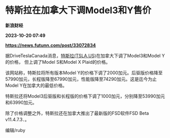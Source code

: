 # 特斯拉在加拿大下调Model3和Y售价
**新浪财经**

**2023-10-20 07:49**

**https://news.futunn.com/post/33072834**

据DriveTeslaCanada消息，[特斯拉(TSLA.US)](https://www.futunn.com/quote/stock?m=us&code=TSLA)在加拿大下调了Model3和Model Y的价格， 但上调了Model S和Model X Plaid的价格。

该网站称，特斯拉将所有版本Model Y的价格下调了2000加元。后驱版价格降至57990加元，长程版降至67990加元，性能版降至74290加元。这是迄今为止Model Y在加拿大的最低价格。

特斯拉还将Model3后驱版和长程版的价格下调了1000加元，分别降至53990加元和63990加元。

除了价格调整之外，特斯拉还在加拿大推出了最新版的FSD软件FSD Beta v11.4.7.3．。

编辑/ruby